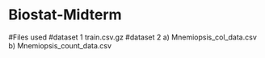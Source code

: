 # Biostat-Midterm
#Files used 
#dataset 1  train.csv.gz
#dataset 2 a) Mnemiopsis_col_data.csv b) Mnemiopsis_count_data.csv
